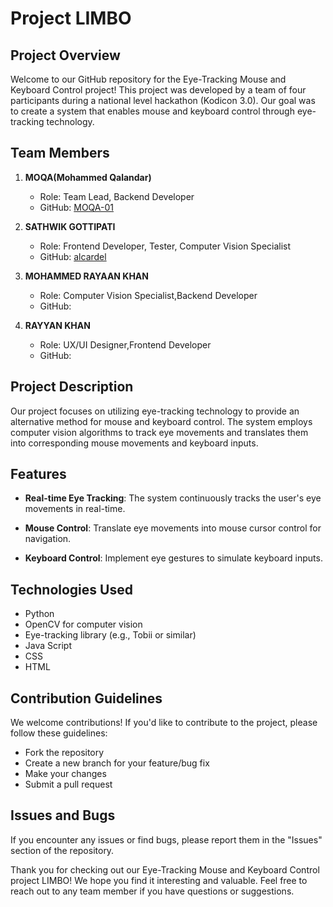 # Project LIMBO

## Project Overview

Welcome to our GitHub repository for the Eye-Tracking Mouse and Keyboard Control project! 
This project was developed by a team of four participants during a national level hackathon (Kodicon 3.0). 
Our goal was to create a system that enables mouse and keyboard control through eye-tracking technology.

## Team Members

1. **MOQA(Mohammed Qalandar)**
   - Role: Team Lead, Backend Developer
   - GitHub: [MOQA-01](https://github.com/MOQA-01)

2. **SATHWIK GOTTIPATI**
   - Role: Frontend Developer, Tester, Computer Vision Specialist
   - GitHub: [alcardel](https://github.com/alcardel/alcardel)

3. **MOHAMMED RAYAAN KHAN**
   - Role: Computer Vision Specialist,Backend Developer
   - GitHub: []()

4. **RAYYAN KHAN**
   - Role: UX/UI Designer,Frontend Developer
   - GitHub: []()

## Project Description

Our project focuses on utilizing eye-tracking technology to provide an alternative method for mouse and keyboard control. 
The system employs computer vision algorithms to track eye movements and translates them into corresponding mouse movements and keyboard inputs.

## Features

- **Real-time Eye Tracking**: The system continuously tracks the user's eye movements in real-time.
  
- **Mouse Control**: Translate eye movements into mouse cursor control for navigation.

- **Keyboard Control**: Implement eye gestures to simulate keyboard inputs.

## Technologies Used

- Python
- OpenCV for computer vision
- Eye-tracking library (e.g., Tobii or similar)
- Java Script
- CSS
- HTML

## Contribution Guidelines

We welcome contributions! If you'd like to contribute to the project, please follow these guidelines:

- Fork the repository
- Create a new branch for your feature/bug fix
- Make your changes
- Submit a pull request

## Issues and Bugs

If you encounter any issues or find bugs, please report them in the "Issues" section of the repository.

Thank you for checking out our Eye-Tracking Mouse and Keyboard Control project LIMBO! 
We hope you find it interesting and valuable. Feel free to reach out to any team member if you have questions or suggestions.
